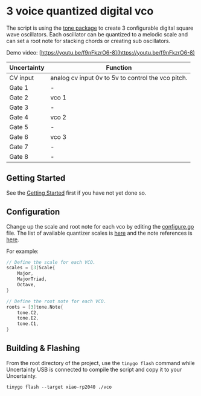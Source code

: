 # 3 voice quantized digital vco

The script is using the [tone package](https://pkg.go.dev/tinygo.org/x/drivers/tone) to create 3 configurable digital square wave oscillators. Each oscillator can be quantized to a melodic scale and can set a root note for stacking chords or creating sub oscillators.

Demo video: [https://youtu.be/f9nFkzrO6-8](https://youtu.be/f9nFkzrO6-8)

|Uncertainty| Function |
| ------ | ------ |
|CV input|analog cv input 0v to 5v to control the vco pitch.|
|Gate 1|-|
|Gate 2|vco 1|
|Gate 3|-|
|Gate 4|vco 2|
|Gate 5|-|
|Gate 6|vco 3|
|Gate 7|-|
|Gate 8|-|

## Getting Started

See the [Getting Started](/README.md#getting-started) first if you have not yet done so.

## Configuration

Change up the scale and root note for each vco by editing the [configure.go](configure.go) file. The list of available quantizer scales is [here](scale.go#L19) and the note references is [here](https://pkg.go.dev/tinygo.org/x/drivers/tone#Note).

For example:

```go
// Define the scale for each VCO.
scales = [3]Scale{
    Major,
    MajorTriad,
    Octave,
}

// Define the root note for each VCO.
roots = [3]tone.Note{
    tone.C2,
    tone.E2,
    tone.C1,
}
```

## Building & Flashing

From the root directory of the project, use the `tinygo flash` command while Uncertainty USB is connected to compile the script and copy it to your Uncertainty.

```shell
tinygo flash --target xiao-rp2040 ./vco
```
